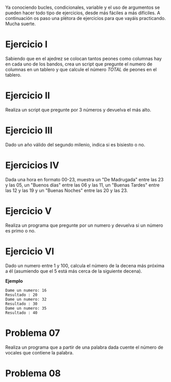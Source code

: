 Ya conociendo bucles, condicionales, variable y el uso de argumentos se pueden hacer todo tipo de ejercicios, desde más fáciles a más difíciles. A continuación os paso una plétora de ejercicios para que vayáis practicando. Mucha suerte. 

# Ejercicio I

Sabiendo que en el ajedrez se colocan tantos peones como columnas hay en cada uno de los bandos, crea un script que pregunte el numero de columnas en un tablero y que calcule el número *TOTAL* de peones en el tablero.

# Ejercicio II

Realiza un script que pregunte por 3 números y devuelva el más alto.

# Ejercicio III

Dado un año válido del segundo milenio, indica si es bisiesto o no.

# Ejercicios IV

Dada una hora en formato 00-23, muestra un "De Madrugada" entre las 23 y las 05, un "Buenos días" entre las 06 y las 11, un "Buenas Tardes" entre las 12 y las 19 y un "Buenas Noches" entre las 20 y las 23.

# Ejercicio V

Realiza un programa que pregunte por un numero y devuelva si un número es primo o no.

# Ejercicio VI

Dado un numero entre 1 y 100, calcula el número de la decena más próxima a él (asumiendo que el 5 está más cerca de la siguiente decena).

**Ejemplo**

````
Dame un numero: 16
Resultado : 20
Dame un numero: 32
Resultado : 30
Dame un numero: 35
Resultado : 40
````

# Problema 07

Realiza un programa que a partir de una palabra dada cuente el número de vocales que contiene la palabra.

# Problema 08


